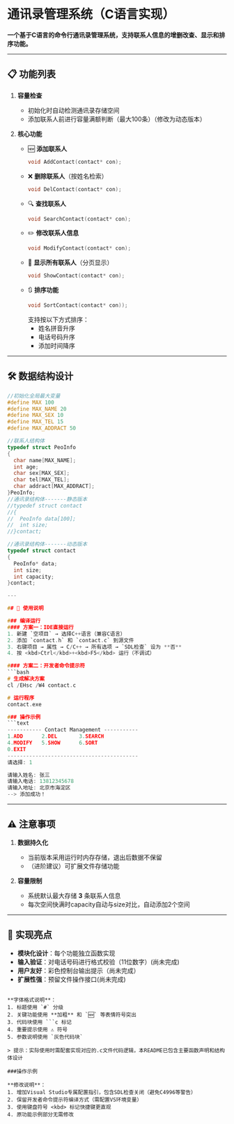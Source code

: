 # 通讯录管理系统（C语言实现）

**一个基于C语言的命令行通讯录管理系统，支持联系人信息的增删改查、显示和排序功能。**

---

## 📋 功能列表

1. **容量检查**  
   - 初始化时自动检测通讯录存储空间
   - 添加联系人前进行容量满额判断（最大100条）（修改为动态版本）

2. **核心功能**  
   - 🆕 **添加联系人**  
     ```c
     void AddContact(contact* con);
     ```
   - ❌ **删除联系人**（按姓名检索）
     ```c
     void DelContact(contact* con);
     ```
   - 🔍 **查找联系人**
     ```c
     void SearchContact(contact* con);
     ```
   - ✏️ **修改联系人信息**  
     ```c
     void ModifyContact(contact* con);
     ```
   - 📜 **显示所有联系人**（分页显示）  
     ```c
     void ShowContact(contact* con);
     ```
   - 🔃 **排序功能**  
     ```c
     void SortContact(contact* con));
     ```
     支持按以下方式排序：
     - 姓名拼音升序
     - 电话号码升序
     - 添加时间降序

---

## 🛠 数据结构设计

  ```c
  //初始化全局最大变量
  #define MAX 100
  #define MAX_NAME 20
  #define MAX_SEX 10
  #define MAX_TEL 15
  #define MAX_ADDRACT 50
  
  //联系人结构体
  typedef struct PeoInfo
  {
  	char name[MAX_NAME];
  	int age;
  	char sex[MAX_SEX];
  	char tel[MAX_TEL];
  	char addract[MAX_ADDRACT];
  }PeoInfo;
  //通讯录结构体-------静态版本
//typedef struct contact
//{
//	PeoInfo data[100];
//	int size;
//}contact;

//通讯录结构体-------动态版本
typedef struct contact
{
	PeoInfo* data;
	int size;
	int capacity;
}contact;
  
  ---

## 🚀 使用说明

  ### 编译运行
  #### 方案一：IDE直接运行
  1. 新建 `空项目` → 选择C++语言（兼容C语言）
  2. 添加 `contact.h` 和 `contact.c` 到源文件
  3. 右键项目 → 属性 → C/C++ → 所有选项 → `SDL检查` 设为 **否**
  4. 按 <kbd>Ctrl</kbd>+<kbd>F5</kbd> 运行（不调试）
  
  #### 方案二：开发者命令提示符
  ```bash
  # 生成解决方案
  cl /EHsc /W4 contact.c
  
  # 运行程序
  contact.exe
  
  ### 操作示例
  ```text
  ----------- Contact Management -----------
  1.ADD      2.DEL       3.SEARCH
  4.MODIFY   5.SHOW      6.SORT
  0.EXIT
  ------------------------------------------
  请选择: 1
  
  请输入姓名: 张三
  请输入电话: 13812345678
  请输入地址: 北京市海淀区
  --> 添加成功！
  ```
  
  ---

## ⚠️ 注意事项

1. **数据持久化**  
   - 当前版本采用运行时内存存储，退出后数据不保留
   - （进阶建议）可扩展文件存储功能

2. **容量限制**  
   - 系统默认最大存储 **3** 条联系人信息
   - 每次空间快满时capacity自动与size对比，自动添加2个空间
  
---

## 📌 实现亮点

- **模块化设计**：每个功能独立函数实现
- **输入验证**：对电话号码进行格式校验（11位数字）(尚未完成)
- **用户友好**：彩色控制台输出提示（尚未完成）
- **扩展性强**：预留文件操作接口(尚未完成)

```

**字体格式说明**：
1. 标题使用 `#` 分级
2. 关键功能使用 **加粗** 和 `🆕` 等表情符号突出
3. 代码块使用 ```c 标记
4. 重要提示使用 ⚠️ 符号
5. 参数说明使用 `灰色代码块`

> 提示：实际使用时需配套实现对应的.c文件代码逻辑，本README已包含主要函数声明和结构体设计

###操作示例

**修改说明**：
1. 增加Visual Studio专属配置指引，包含SDL检查关闭（避免C4996等警告）
2. 保留开发者命令提示符编译方式（需配置VS环境变量）
3. 使用键盘符号 <kbd> 标记快捷键更直观
4. 原功能示例部分无需修改
